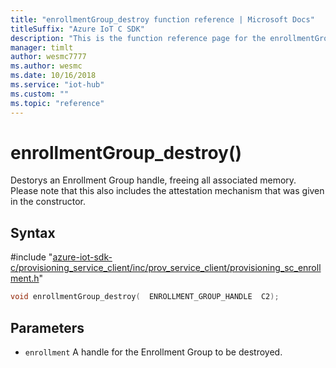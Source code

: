 ```yaml
---                             
title: "enrollmentGroup_destroy function reference | Microsoft Docs" 
titleSuffix: "Azure IoT C SDK"            
description: "This is the function reference page for the enrollmentGroup_destroy() function in the Azure IoT C SDK. This SDK is used with Azure IoT Hub and Azure IoT Hub Device Provisioning Service"            
manager: timlt                 
author: wesmc7777              
ms.author: wesmc               
ms.date: 10/16/2018                    
ms.service: "iot-hub"             
ms.custom: ""                
ms.topic: "reference"        
---                            
```


# enrollmentGroup_destroy()

Destorys an Enrollment Group handle, freeing all associated memory. Please note that this also includes the attestation mechanism that was given in the constructor.

## Syntax

\#include "[azure-iot-sdk-c/provisioning_service_client/inc/prov_service_client/provisioning_sc_enrollment.h](../provisioning-sc-enrollment-h.md)"  
```C
void enrollmentGroup_destroy(  ENROLLMENT_GROUP_HANDLE  C2);
```

## Parameters
* `enrollment` A handle for the Enrollment Group to be destroyed.

